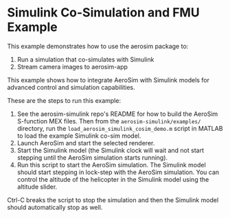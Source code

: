 # Simulink Co-Simulation and FMU Example

This example demonstrates how to use the aerosim package to:

1. Run a simulation that co-simulates with Simulink
2. Stream camera images to aerosim-app

This example shows how to integrate AeroSim with Simulink models
for advanced control and simulation capabilities.

These are the steps to run this example:

1. See the aerosim-simulink repo's README for how to build the AeroSim S-function
    MEX files. Then from the `aerosim-simulink/examples/` directory, run the
    `load_aerosim_simulink_cosim_demo.m` script in MATLAB to load the example
    Simulink co-sim model.
2. Launch AeroSim and start the selected renderer.
3. Start the Simulink model (the Simulink clock will wait and not start stepping
    until the AeroSim simulation starts running).
4. Run this script to start the AeroSim simulation. The Simulink model should start
    stepping in lock-step with the AeroSim simulation. You can control the altitude
    of the helicopter in the Simulink model using the altitude slider.

Ctrl-C breaks the script to stop the simulation and then the Simulink model should
automatically stop as well.